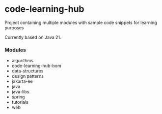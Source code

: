 # code-learning-hub

Project containing multiple modules with sample code snippets for learning purposes

Currently based on Java 21.

### Modules

- algorithms
- code-learning-hub-bom
- data-structures
- design patterns
- jakarta-ee
- java
- java-libs
- spring
- tutorials
- web